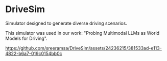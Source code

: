 # DriveSim
Simulator designed to generate diverse driving scenarios.

This simulator was used in our work: "Probing Multimodal LLMs as World Models for Driving".


https://github.com/sreeramsa/DriveSim/assets/24236215/381533ad-e113-4822-b6a7-019c0154bb0c

